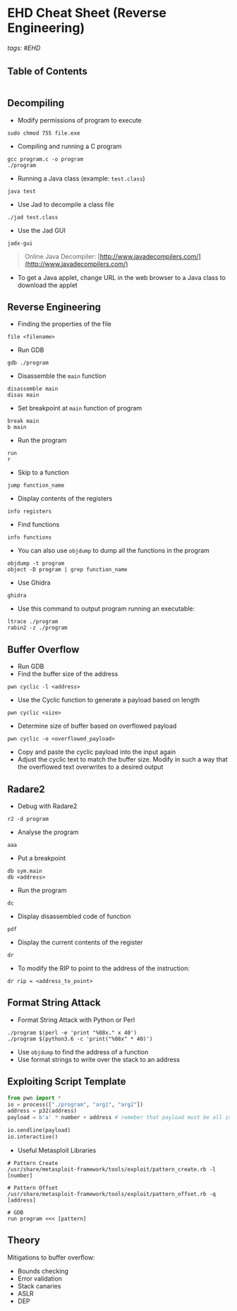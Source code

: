 # EHD Cheat Sheet (Reverse Engineering)

###### tags: #EHD

## Table of Contents
```toc
```

## Decompiling
- Modify permissions of program to execute
```
sudo chmod 755 file.exe
```

- Compiling and running a C program
```
gcc program.c -o program
./program
```

- Running a Java class (example: `test.class`)
```
java test
```

- Use Jad to decompile a class file
```
./jad test.class
```

- Use the Jad GUI
```
jadx-gui
```

> Online Java Decompiler: [http://www.javadecompilers.com/](http://www.javadecompilers.com/)

- To get a Java applet, change URL in the web browser to a Java class to download the applet

## Reverse Engineering
- Finding the properties of the file
```
file <filename>
```

- Run GDB
```
gdb ./program
```

- Disassemble the `main` function
```
disassemble main
disas main
```

- Set breakpoint at `main` function of program
```
break main
b main
```

- Run the program
```
run
r
```

- Skip to a function
```
jump function_name
```

- Display contents of the registers
```
info registers
```

- Find functions
```
info functions
```

- You can also use `objdump` to dump all the functions in the program
```
objdump -t program
object -D program | grep function_name
```

- Use Ghidra
```
ghidra
```

- Use this command to output program running an executable:
```
ltrace ./program
rabin2 -z ./program
```

## Buffer Overflow
- Run GDB
- Find the buffer size of the address
```
pwn cyclic -l <address>
```

- Use the Cyclic function to generate a payload based on length
```
pwn cyclic <size>
```
- Determine size of buffer based on overflowed payload
```
pwn cyclic -o <overflowed_payload>
```

- Copy and paste the cyclic payload into the input again
- Adjust the cyclic text to match the buffer size. Modify in such a way that the overflowed text overwrites to a desired output

## Radare2
- Debug with Radare2
```
r2 -d program
```

- Analyse the program
```
aaa
```

- Put a breakpoint
```
db sym.main
db <address>
```

- Run the program
```
dc
```

- Display disassembled code of function
```
pdf
```

- Display the current contents of the register
```
dr
```

- To modify the RIP to point to the address of the instruction:
```
dr rip = <address_to_point>
```

## Format String Attack
- Format String Attack with Python or Perl
```
./program $(perl -e 'print "%08x." x 40')
./program $(python3.6 -c 'print("%08x" * 40)')
```
- Use `objdump` to find the address of a function
- Use format strings to write over the stack to an address


## Exploiting Script Template
```python
from pwn import *
io = process(["./program", "arg1", "arg2"])
address = p32(address)
payload = b'a' * number + address # remeber that payload must be all in bytes

io.sendline(payload)
io.interactive()
```
- Useful Metasploit Libraries
```
# Pattern Create
/usr/share/metasploit-framework/tools/exploit/pattern_create.rb -l [number]

# Pattern Offset
/usr/share/metasploit-framework/tools/exploit/pattern_offset.rb -q [address]

# GDB
run program <<< [pattern]
```

## Theory
Mitigations to buffer overflow:
- Bounds checking
- Error validation
- Stack canaries
- ASLR
- DEP
